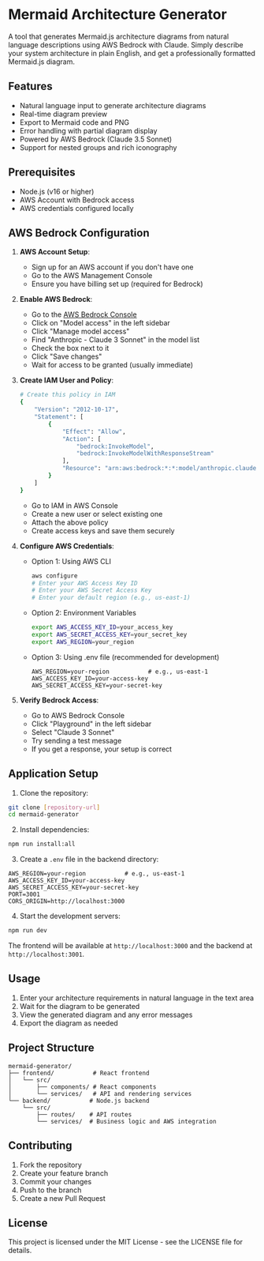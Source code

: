 # Mermaid Architecture Generator

A tool that generates Mermaid.js architecture diagrams from natural language descriptions using AWS Bedrock with Claude. Simply describe your system architecture in plain English, and get a professionally formatted Mermaid.js diagram.

## Features

- Natural language input to generate architecture diagrams
- Real-time diagram preview
- Export to Mermaid code and PNG
- Error handling with partial diagram display
- Powered by AWS Bedrock (Claude 3.5 Sonnet)
- Support for nested groups and rich iconography

## Prerequisites

- Node.js (v16 or higher)
- AWS Account with Bedrock access
- AWS credentials configured locally

## AWS Bedrock Configuration

1. **AWS Account Setup**:
   - Sign up for an AWS account if you don't have one
   - Go to the AWS Management Console
   - Ensure you have billing set up (required for Bedrock)

2. **Enable AWS Bedrock**:
   - Go to the [AWS Bedrock Console](https://console.aws.amazon.com/bedrock)
   - Click on "Model access" in the left sidebar
   - Click "Manage model access"
   - Find "Anthropic - Claude 3 Sonnet" in the model list
   - Check the box next to it
   - Click "Save changes"
   - Wait for access to be granted (usually immediate)

3. **Create IAM User and Policy**:
   ```bash
   # Create this policy in IAM
   {
       "Version": "2012-10-17",
       "Statement": [
           {
               "Effect": "Allow",
               "Action": [
                   "bedrock:InvokeModel",
                   "bedrock:InvokeModelWithResponseStream"
               ],
               "Resource": "arn:aws:bedrock:*:*:model/anthropic.claude-3-sonnet*"
           }
       ]
   }
   ```
   - Go to IAM in AWS Console
   - Create a new user or select existing one
   - Attach the above policy
   - Create access keys and save them securely

4. **Configure AWS Credentials**:
   - Option 1: Using AWS CLI
     ```bash
     aws configure
     # Enter your AWS Access Key ID
     # Enter your AWS Secret Access Key
     # Enter your default region (e.g., us-east-1)
     ```
   - Option 2: Environment Variables
     ```bash
     export AWS_ACCESS_KEY_ID=your_access_key
     export AWS_SECRET_ACCESS_KEY=your_secret_key
     export AWS_REGION=your_region
     ```
   - Option 3: Using .env file (recommended for development)
     ```env
     AWS_REGION=your-region           # e.g., us-east-1
     AWS_ACCESS_KEY_ID=your-access-key
     AWS_SECRET_ACCESS_KEY=your-secret-key
     ```

5. **Verify Bedrock Access**:
   - Go to AWS Bedrock Console
   - Click "Playground" in the left sidebar
   - Select "Claude 3 Sonnet"
   - Try sending a test message
   - If you get a response, your setup is correct

## Application Setup

1. Clone the repository:
```bash
git clone [repository-url]
cd mermaid-generator
```

2. Install dependencies:
```bash
npm run install:all
```

3. Create a `.env` file in the backend directory:
```env
AWS_REGION=your-region           # e.g., us-east-1
AWS_ACCESS_KEY_ID=your-access-key
AWS_SECRET_ACCESS_KEY=your-secret-key
PORT=3001
CORS_ORIGIN=http://localhost:3000
```

4. Start the development servers:
```bash
npm run dev
```

The frontend will be available at `http://localhost:3000` and the backend at `http://localhost:3001`.

## Usage

1. Enter your architecture requirements in natural language in the text area
2. Wait for the diagram to be generated
3. View the generated diagram and any error messages
4. Export the diagram as needed

## Project Structure

```
mermaid-generator/
├── frontend/           # React frontend
│   └── src/
│       ├── components/ # React components
│       └── services/   # API and rendering services
└── backend/           # Node.js backend
    └── src/
        ├── routes/    # API routes
        └── services/  # Business logic and AWS integration
```

## Contributing

1. Fork the repository
2. Create your feature branch
3. Commit your changes
4. Push to the branch
5. Create a new Pull Request

## License

This project is licensed under the MIT License - see the LICENSE file for details. 